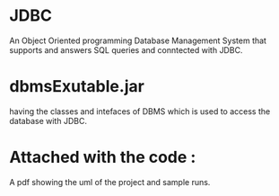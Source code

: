 # JDBC
An Object Oriented programming Database Management System that supports and answers SQL
queries and conntected with JDBC.
# dbmsExutable.jar
having the classes and intefaces of DBMS which is used to access the database with JDBC.
# Attached with the code :
A pdf showing the uml of the project and sample runs.
